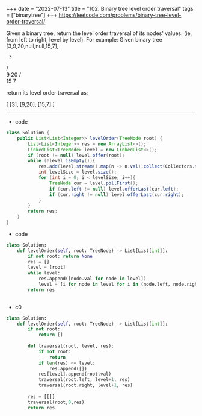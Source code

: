 +++
date = "2022-07-13"
title = "102. Binary tree level order traversal"
tags = ["binarytree"]
+++
https://leetcode.com/problems/binary-tree-level-order-traversal/

Given a binary tree, return the level order traversal of its nodes' values. (ie, from left to right, level by level).
For example:
Given binary tree [3,9,20,null,null,15,7],

     3
   / \
  9  20
    /  \
   15   7

return its level order traversal as:

[ [3], [9,20], [15,7] ]

---
- code
```java
class Solution {
    public List<List<Integer>> levelOrder(TreeNode root) {
        List<List<Integer>> res = new ArrayList<>();
        LinkedList<TreeNode> level = new LinkedList<>();
        if (root != null) level.offer(root);
        while (!level.isEmpty()){
            res.add(level.stream().map(n -> n.val).collect(Collectors.toList()));
            int levelSize = level.size();
            for (int i = 0; i < levelSize; i++){
                TreeNode cur = level.pollFirst();
                if (cur.left != null) level.offerLast(cur.left);
                if (cur.right != null) level.offerLast(cur.right);
            }
        }
        return res;
    }
}
```
- code
```py
class Solution:
    def levelOrder(self, root: TreeNode) -> List[List[int]]:
        if not root: return None
        res = []
        level = [root]
        while level:
            res.append([node.val for node in level])
            level = [i for node in level for i in (node.left, node.right) if i]
        return res
        
```
- c0
```py
class Solution:
    def levelOrder(self, root: TreeNode) -> List[List[int]]:
        if not root:
            return []
        
        def traversal(root, level, res):
            if not root:
                return
            if len(res) <= level:
                res.append([])
            res[level].append(root.val)
            traversal(root.left, level+1, res)
            traversal(root.right, level+1, res)
            
        res = [[]]
        traversal(root,0,res)
        return res
```

